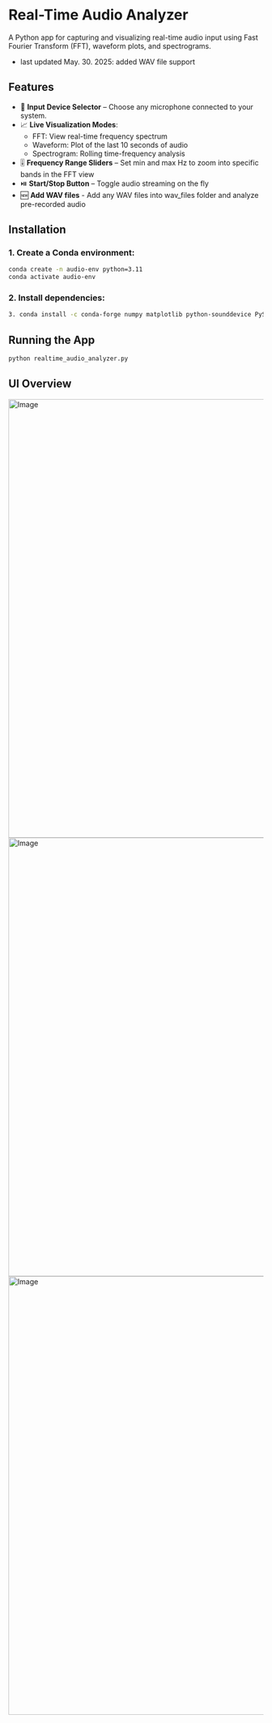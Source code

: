 
# Real-Time Audio Analyzer
A Python app for capturing and visualizing real-time audio input using Fast Fourier Transform (FFT), waveform plots, and spectrograms. 

- last updated May. 30. 2025: added WAV file support

## Features

- 🎤 **Input Device Selector** – Choose any microphone connected to your system.
- 📈 **Live Visualization Modes**:
  - FFT: View real-time frequency spectrum
  - Waveform: Plot of the last 10 seconds of audio
  - Spectrogram: Rolling time-frequency analysis
- 🎚️ **Frequency Range Sliders** – Set min and max Hz to zoom into specific bands in the FFT view
- ⏯️ **Start/Stop Button** – Toggle audio streaming on the fly
- 🆕 **Add WAV files** - Add any WAV files into wav_files folder and analyze pre-recorded audio

## Installation

### 1. Create a Conda environment:
```bash
conda create -n audio-env python=3.11
conda activate audio-env
```

### 2. Install dependencies:
```bash
3. conda install -c conda-forge numpy matplotlib python-sounddevice PySimpleGUI scipy
```

## Running the App

```bash
python realtime_audio_analyzer.py
```

## UI Overview
<img width="865" alt="Image" src="https://github.com/user-attachments/assets/1994a13f-2b59-473e-8a0d-8a35e4d04770" /> 
<img width="865" alt="Image" src="https://github.com/user-attachments/assets/6113abee-0a30-48c0-841c-e7591420de54" /> 
<img width="865" alt="Image" src="https://github.com/user-attachments/assets/1ecff3ea-0d7e-470a-822f-92fa637d1502" />
